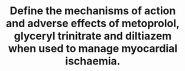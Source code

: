 ---
title: "Define the mechanisms of action and adverse effects of metoprolol, glyceryl trinitrate and diltiazem when used to manage myocardial ischaemia."
entityType: SAQ
exam: PEX
college: ANZCA
year: 2008
sitting: A
question: 8
passRate: 65
EC_expectedDomains:
- "It was expected candidates would discuss the general concept of a balance of supply and demand and go on to describe the main determinants of oxygen demand being heart rate and contractility."
- "It was expected that the mechanism of action for each agent would be outlined."
- "Some discussion of both the general clinical effect and more detailed mechanism of action were expected."
- "For example, metoprolol is a selective beta 1 receptor antagonist that results in decreased cyclic AM P as a second messenger."
- "The resultant clinical effects are primarily a reduced heart rate and reduced contractility."
- "It was expected that the potential adverse effects for each agent would be mentioned."
EC_extraCredit:
- "Additional marks were given for discussing the role of ventricular dilation."
- "For agents that slow the heart rate extra credit was given for an explanation about the proportion of the cardiac cycle spent in diastole at high and low heart rates and the impact this has on coronary blood flow and myocardial perfusion."
- "Extra marks w ere aw arded for reiterating why this is beneficial for patients with myocardial ischaemia."
- "Extra credit was given for comments regarding the development of tolerance to glyceryl trinitrate."
- "Additional marks were gained for discussing the potential adverse impact that inducing tachycardia or hypotension can have on myocardial ischaemia."
- "Further credit was given for noting that both the clinical effects and the potential for adverse effects are synergistic with each of these and other agents."
---